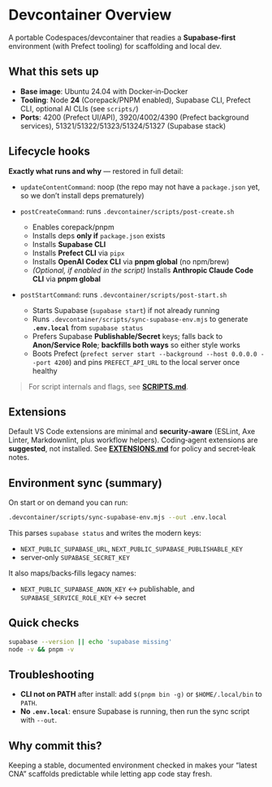 # Devcontainer Overview

A portable Codespaces/devcontainer that readies a **Supabase-first** environment (with Prefect tooling) for scaffolding and local dev.

## What this sets up

* **Base image**: Ubuntu 24.04 with Docker‑in‑Docker
* **Tooling**: Node **24** (Corepack/PNPM enabled), Supabase CLI, Prefect CLI, optional AI CLIs (see `scripts/`)
* **Ports**: 4200 (Prefect UI/API), 3920/4002/4390 (Prefect background services), 51321/51322/51323/51324/51327 (Supabase stack)

## Lifecycle hooks

**Exactly what runs and why** — restored in full detail:

* `updateContentCommand`: noop (the repo may not have a `package.json` yet, so we don’t install deps prematurely)
* `postCreateCommand`: runs `.devcontainer/scripts/post-create.sh`

  * Enables corepack/pnpm
  * Installs deps **only if** `package.json` exists
  * Installs **Supabase CLI**
  * Installs **Prefect CLI** via `pipx`
  * Installs **OpenAI Codex CLI** via **pnpm global** (no npm/brew)
  * *(Optional, if enabled in the script)* Installs **Anthropic Claude Code CLI** via **pnpm global**

* `postStartCommand`: runs `.devcontainer/scripts/post-start.sh`

  * Starts Supabase (`supabase start`) if not already running
  * Runs `.devcontainer/scripts/sync-supabase-env.mjs` to generate **`.env.local`** from `supabase status`
  * Prefers Supabase **Publishable/Secret** keys; falls back to **Anon/Service Role**; **backfills both ways** so either style works
  * Boots Prefect (`prefect server start --background --host 0.0.0.0 --port 4200`) and pins `PREFECT_API_URL` to the local server once healthy

> For script internals and flags, see **[SCRIPTS.md](./SCRIPTS.md)**.

## Extensions

Default VS Code extensions are minimal and **security‑aware** (ESLint, Axe Linter, Markdownlint, plus workflow helpers). Coding‑agent extensions are **suggested**, not installed. See **[EXTENSIONS.md](./EXTENSIONS.md)** for policy and secret‑leak notes.

## Environment sync (summary)

On start or on demand you can run:

```bash
.devcontainer/scripts/sync-supabase-env.mjs --out .env.local
```

This parses `supabase status` and writes the modern keys:

* `NEXT_PUBLIC_SUPABASE_URL`, `NEXT_PUBLIC_SUPABASE_PUBLISHABLE_KEY`
* server‑only `SUPABASE_SECRET_KEY`

It also maps/backs‑fills legacy names:

* `NEXT_PUBLIC_SUPABASE_ANON_KEY` ↔ publishable, and `SUPABASE_SERVICE_ROLE_KEY` ↔ secret

## Quick checks

```bash
supabase --version || echo 'supabase missing'
node -v && pnpm -v
```

## Troubleshooting

* **CLI not on PATH** after install: add `$(pnpm bin -g)` or `$HOME/.local/bin` to `PATH`.
* **No `.env.local`**: ensure Supabase is running, then run the sync script with `--out`.

## Why commit this?

Keeping a stable, documented environment checked in makes your “latest CNA” scaffolds predictable while letting app code stay fresh.
